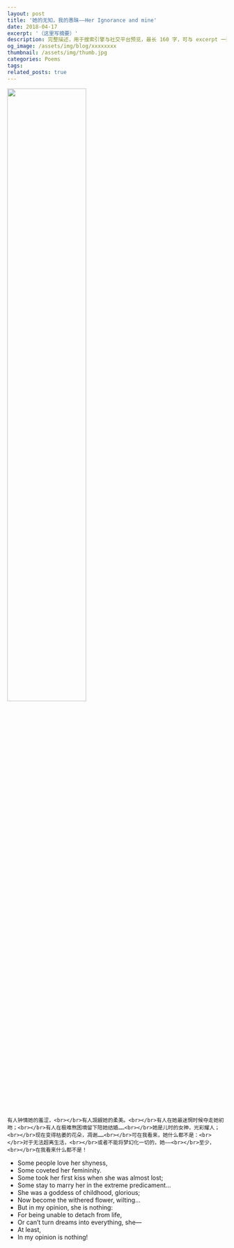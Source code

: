 ```yaml
---
layout: post
title: '她的无知，我的愚昧——Her Ignorance and mine'
date: 2018-04-17
excerpt: '（这里写摘要）'
description: 完整描述，用于搜索引擎与社交平台预览，最长 160 字，可与 excerpt 一致
og_image: /assets/img/blog/xxxxxxxx
thumbnail: /assets/img/thumb.jpg
categories: Poems
tags: 
related_posts: true
---
```


<img src="{{ '/assets/img/blog/xxxxxxxx' | relative_url }}" style="width:60%;">

```
有人钟情她的羞涩，<br></br>有人觊觎她的柔美。<br></br>有人在她最迷惘时候夺走她初吻；<br></br>有人在极难熬困境留下陪她结婚……<br></br>她是儿时的女神，光彩耀人；<br></br>现在变得枯萎的花朵，凋谢……<br></br>可在我看来，她什么都不是：<br></br>对于无法超离生活，<br></br>或者不能将梦幻化一切的，她——<br></br>至少，<br></br>在我看来什么都不是！
```

- Some people love her shyness,
- Some coveted her femininity.
- Some took her first kiss when she was almost lost;
- Some stay to marry her in the extreme predicament…
- She was a goddess of childhood, glorious;
- Now become the withered flower, wilting…
- But in my opinion, she is nothing:
- For being unable to detach from life,
- Or can’t turn dreams into everything, she—
- At least,
- In my opinion is nothing!